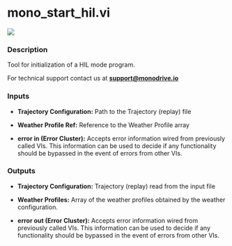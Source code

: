 # mono_start_hil.vi

<p class="img_container">
<img class="lg_img" src="../mono_start_hil.png"/>
</p>

### Description

Tool for initialization of a HIL mode program.

For technical support contact us at <b>support@monodrive.io</b> 

### Inputs

- **Trajectory Configuration:**  Path to the Trajectory (replay) file 
 

- **Weather Profile Ref:**  Reference to the Weather Profile array 

- **error in (Error Cluster):** Accepts error information wired from previously called VIs. This information can be used to decide if any functionality should be bypassed in the event of errors from other VIs. 

### Outputs
- **Trajectory Configuration:**  Trajectory (replay) read from the input file

- **Weather Profiles:** Array of the weather profiles obtained by the weather configuration.

- **error out (Error Cluster):** Accepts error information wired from previously called VIs. This information can be used to decide if any functionality should be bypassed in the event of errors from other VIs. 

<p>&nbsp;</p>
